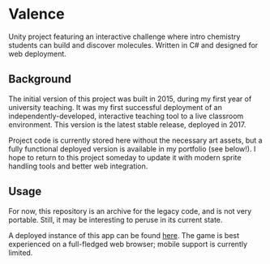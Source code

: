 # Valence

Unity project featuring an interactive challenge where intro chemistry students can build and discover molecules. Written in C# and designed for web deployment.

## Background

The initial version of this project was built in 2015, during my first year of university teaching. It was my first successful deployment of an independently-developed, interactive teaching tool to a live classroom environment. This version is the latest stable release, deployed in 2017.

Project code is currently stored here without the necessary art assets, but a fully functional deployed version is available in my portfolio (see below!). I hope to return to this project someday to update it with modern sprite handling tools and better web integration.

## Usage

For now, this repository is an archive for the legacy code, and is not very portable. Still, it may be interesting to peruse in its current state.

A deployed instance of this app can be found [here](https://binderlab.org/resources/valence_1_9_8). The game is best experienced on a full-fledged web browser; mobile support is currently limited.
